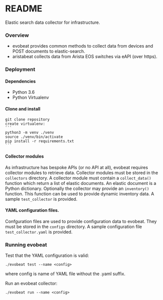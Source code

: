 # README #

Elastic search data collector for infrastructure.

### Overview ###
* evobeat provides common methods to collect data from devices and POST documents to elastic-search.
* aristabeat collects data from Arista EOS switches via eAPI (over https).

### Deployment ###
#### Dependencies
* Python 3.6
* Python Virtualenv
#### Clone and install
    git clone repository
    create virtualenv:
    ```
    python3 -m venv ./venv
    source ./venv/bin/activate
    pip install -r requirements.txt
    ```
#### Collector modules
As infrastructure has bespoke APIs (or no API at all), evobeat requires collector modules to retrieve data.
Collector modules must be stored in the ```collectors``` directory.
A collector module must contain a ```collect_data()``` function which return a list of elastic documents. An elastic document is a Python dictionary.
Optionally the collector may provide an ```inventory()``` function. This function can be used to provide dynamic inventory data.
A sample ```test_collector``` is provided.

#### YAML configuration files.
Confguration files are used to provide configuration data to evobeat. They must be stored in the ```configs``` directory.
A sample configuration file ```test_collector.yaml``` is provided.

### Running evobeat
Test that the YAML configuration is valid:
```
./evobeat test --name <config>
```

where config is name of YAML file without the .yaml suffix.

Run an evobeat collector:
```
./evobeat run --name <config>
